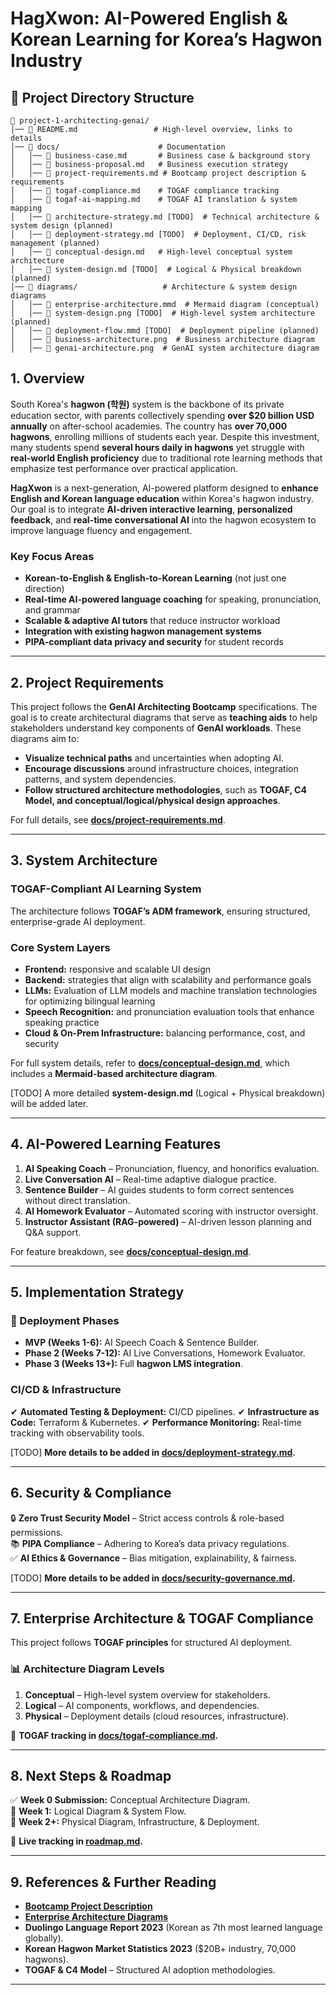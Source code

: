 # HagXwon: AI-Powered English & Korean Learning for Korea’s Hagwon Industry

## 📂 Project Directory Structure

```
📂 project-1-architecting-genai/
│── 📜 README.md                 # High-level overview, links to details
│── 📂 docs/                      # Documentation
│   │── 📜 business-case.md       # Business case & background story
│   │── 📜 business-proposal.md   # Business execution strategy
│   │── 📜 project-requirements.md # Bootcamp project description & requirements
│   │── 📜 togaf-compliance.md    # TOGAF compliance tracking
│   │── 📜 togaf-ai-mapping.md    # TOGAF AI translation & system mapping
│   │── 📜 architecture-strategy.md [TODO]  # Technical architecture & system design (planned)
│   │── 📜 deployment-strategy.md [TODO]  # Deployment, CI/CD, risk management (planned)
│   │── 📜 conceptual-design.md   # High-level conceptual system architecture
│   │── 📜 system-design.md [TODO]  # Logical & Physical breakdown (planned)
│── 📂 diagrams/                   # Architecture & system design diagrams
│   │── 📜 enterprise-architecture.mmd  # Mermaid diagram (conceptual)
│   │── 📜 system-design.png [TODO]  # High-level system architecture (planned)
│   │── 📜 deployment-flow.mmd [TODO]  # Deployment pipeline (planned)
│   │── 📜 business-architecture.png  # Business architecture diagram
│   │── 📜 genai-architecture.png  # GenAI system architecture diagram
```

## 1. Overview

South Korea's **hagwon (학원)** system is the backbone of its private education sector, with parents collectively spending **over $20 billion USD annually** on after-school academies. The country has **over 70,000 hagwons**, enrolling millions of students each year. Despite this investment, many students spend **several hours daily in hagwons** yet struggle with **real-world English proficiency** due to traditional rote learning methods that emphasize test performance over practical application.

**HagXwon** is a next-generation, AI-powered platform designed to **enhance English and Korean language education** within Korea's hagwon industry. Our goal is to integrate **AI-driven interactive learning**, **personalized feedback**, and **real-time conversational AI** into the hagwon ecosystem to improve language fluency and engagement.

### **Key Focus Areas**

- **Korean-to-English & English-to-Korean Learning** (not just one direction)
- **Real-time AI-powered language coaching** for speaking, pronunciation, and grammar
- **Scalable & adaptive AI tutors** that reduce instructor workload
- **Integration with existing hagwon management systems**
- **PIPA-compliant data privacy and security** for student records

---

## 2. Project Requirements

This project follows the **GenAI Architecting Bootcamp** specifications. The goal is to create architectural diagrams that serve as **teaching aids** to help stakeholders understand key components of **GenAI workloads**. These diagrams aim to:

- **Visualize technical paths** and uncertainties when adopting AI.
- **Encourage discussions** around infrastructure choices, integration patterns, and system dependencies.
- **Follow structured architecture methodologies**, such as **TOGAF, C4 Model, and conceptual/logical/physical design approaches**.

For full details, see **[docs/project-requirements.md](docs/project-requirements.md)**.

---

## 3. System Architecture

### **TOGAF-Compliant AI Learning System**

The architecture follows **TOGAF’s ADM framework**, ensuring structured, enterprise-grade AI deployment.

### **Core System Layers**

- **Frontend:** responsive and scalable UI design
- **Backend:** strategies that align with scalability and performance goals
- **LLMs:** Evaluation of LLM models and machine translation technologies for optimizing bilingual learning
- **Speech Recognition:** and pronunciation evaluation tools that enhance speaking practice
- **Cloud & On-Prem Infrastructure:** balancing performance, cost, and security

For full system details, refer to **[docs/conceptual-design.md](docs/conceptual-design.md)**, which includes a **Mermaid-based architecture diagram**.

[TODO] A more detailed **system-design.md** (Logical + Physical breakdown) will be added later.

---

## 4. AI-Powered Learning Features

1. **AI Speaking Coach** – Pronunciation, fluency, and honorifics evaluation.  
2. **Live Conversation AI** – Real-time adaptive dialogue practice.  
3. **Sentence Builder** – AI guides students to form correct sentences without direct translation.  
4. **AI Homework Evaluator** – Automated scoring with instructor oversight.  
5. **Instructor Assistant (RAG-powered)** – AI-driven lesson planning and Q&A support.  

For feature breakdown, see **[docs/conceptual-design.md](docs/conceptual-design.md)**.

---

## 5. Implementation Strategy

### **🚀 Deployment Phases**

- **MVP (Weeks 1-6):** AI Speech Coach & Sentence Builder.
- **Phase 2 (Weeks 7-12):** AI Live Conversations, Homework Evaluator.
- **Phase 3 (Weeks 13+):** Full **hagwon LMS integration**.

### **CI/CD & Infrastructure**

✔ **Automated Testing & Deployment:** CI/CD pipelines.
✔ **Infrastructure as Code:** Terraform & Kubernetes.
✔ **Performance Monitoring:** Real-time tracking with observability tools.

[TODO] **More details to be added in [docs/deployment-strategy.md](docs/deployment-strategy.md).**

---

## 6. Security & Compliance

🔒 **Zero Trust Security Model** – Strict access controls & role-based permissions.  
📚 **PIPA Compliance** – Adhering to Korea’s data privacy regulations.  
✅ **AI Ethics & Governance** – Bias mitigation, explainability, & fairness.

[TODO] **More details to be added in [docs/security-governance.md](docs/security-governance.md).**

---

## 7. Enterprise Architecture & TOGAF Compliance

This project follows **TOGAF principles** for structured AI deployment.

### **📊 Architecture Diagram Levels**

1. **Conceptual** – High-level system overview for stakeholders.
2. **Logical** – AI components, workflows, and dependencies.
3. **Physical** – Deployment details (cloud resources, infrastructure).

📀 **TOGAF tracking in [docs/togaf-compliance.md](docs/togaf-compliance.md).**

---

## 8. Next Steps & Roadmap

✅ **Week 0 Submission:** Conceptual Architecture Diagram.  
💚 **Week 1:** Logical Diagram & System Flow.  
💚 **Week 2+:** Physical Diagram, Infrastructure, & Deployment.

📀 **Live tracking in [roadmap.md](../../roadmap.md).**

---

## 9. References & Further Reading

- **[Bootcamp Project Description](docs/project-requirements.md)**
- **[Enterprise Architecture Diagrams](diagrams/)**
- **Duolingo Language Report 2023** (Korean as 7th most learned language globally).
- **Korean Hagwon Market Statistics 2023** ($20B+ industry, 70,000 hagwons).
- **TOGAF & C4 Model** – Structured AI adoption methodologies.

---
